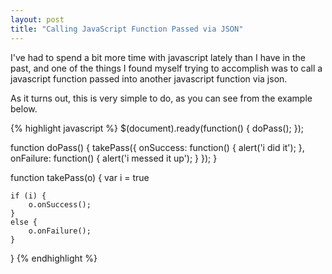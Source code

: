 ```yaml
---
layout: post
title: "Calling JavaScript Function Passed via JSON"
---
```


I've had to spend a bit more time with javascript lately than I have in the past, and one of the things I found myself trying to accomplish was to call a javascript function passed into another javascript function via json.

As it turns out, this is very simple to do, as you can see from the example below.

{% highlight javascript %}
$(document).ready(function() {
    doPass();
});
 
function doPass() {
    takePass({
        onSuccess: function() { alert('i did it'); },
        onFailure: function() { alert('i messed it up'); }
    });
}
 
function takePass(o) {
    var i = true
 
    if (i) {
        o.onSuccess();
    }
    else {
        o.onFailure();
    }
}
{% endhighlight %}